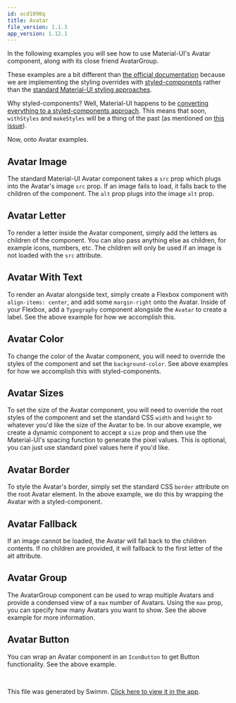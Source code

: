 ```yaml
---
id: ocd1090q
title: Avatar
file_version: 1.1.3
app_version: 1.12.1
---
```


In the following examples you will see how to use Material-UI's Avatar component, along with its close friend AvatarGroup.

These examples are a bit different than [the official documentation](https://material-ui.com/components/avatars/) because we are implementing the styling overrides with [styled-components](https://react.school/styled-components) rather than the [standard Material-UI styling approaches](https://react.school/material-ui/styling).

Why styled-components? Well, Material-UI happens to be [converting everything to a styled-components approach](https://github.com/mui-org/material-ui/issues/20012). This means that soon, `withStyles` and `makeStyles` will be a thing of the past (as mentioned on [this issue](https://github.com/mui-org/material-ui/issues/24405)).

Now, onto Avatar examples.

## **Avatar Image**

The standard Material-UI Avatar component takes a `src` prop which plugs into the Avatar's image `src` prop. If an image fails to load, it falls back to the children of the component. The `alt` prop plugs into the image `alt` prop.

## **Avatar Letter**

To render a letter inside the Avatar component, simply add the letters as children of the component. You can also pass anything else as children, for example icons, numbers, etc. The children will only be used if an image is not loaded with the `src` attribute.

## **Avatar With Text**

To render an Avatar alongside text, simply create a Flexbox component with `align-items: center`, and add some `margin-right` onto the Avatar. Inside of your Flexbox, add a `Typography` component alongside the `Avatar` to create a label. See the above example for how we accomplish this.

## **Avatar Color**

To change the color of the Avatar component, you will need to override the styles of the component and set the `background-color`. See above examples for how we accomplish this with styled-components.

## **Avatar Sizes**

To set the size of the Avatar component, you will need to override the root styles of the component and set the standard CSS `width` and `height` to whatever you'd like the size of the Avatar to be. In our above example, we create a dynamic component to accept a `size` prop and then use the Material-UI's spacing function to generate the pixel values. This is optional, you can just use standard pixel values here if you'd like.

## **Avatar Border**

To style the Avatar's border, simply set the standard CSS `border` attribute on the root Avatar element. In the above example, we do this by wrapping the Avatar with a styled-component.

## **Avatar Fallback**

If an image cannot be loaded, the Avatar will fall back to the children contents. If no children are provided, it will fallback to the first letter of the alt attribute.

## **Avatar Group**

The AvatarGroup component can be used to wrap multiple Avatars and provide a condensed view of a `max` number of Avatars. Using the `max` prop, you can specify how many Avatars you want to show. See the above example for more information.

## **Avatar Button**

You can wrap an Avatar component in an `IconButton` to get Button functionality. See the above example.

<br/>

This file was generated by Swimm. [Click here to view it in the app](https://swimm-web-app.web.app/repos/Z2l0aHViJTNBJTNBbWF0ZXJpYWwtdWklM0ElM0F1c2VydGVzdGluZy1zd2ltbQ==/docs/ocd1090q).
